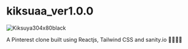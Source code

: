 # kiksuaa_ver1.0.0

![Kiksuya304x80black](https://user-images.githubusercontent.com/88293763/158604758-a13076ac-f7a3-435d-8016-d1e92887ce5c.png)

A Pinterest clone built using Reactjs, Tailwind CSS and sanity.io 👨🏻‍💻🚀
